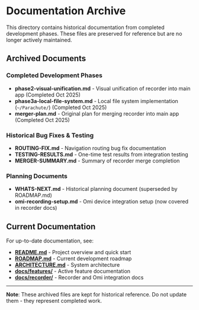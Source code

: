# Documentation Archive

This directory contains historical documentation from completed development phases. These files are preserved for reference but are no longer actively maintained.

## Archived Documents

### Completed Development Phases

- **phase2-visual-unification.md** - Visual unification of recorder into main app (Completed Oct 2025)
- **phase3a-local-file-system.md** - Local file system implementation (`~/Parachute/`) (Completed Oct 2025)
- **merger-plan.md** - Original plan for merging recorder into main app (Completed Oct 2025)

### Historical Bug Fixes & Testing

- **ROUTING-FIX.md** - Navigation routing bug fix documentation
- **TESTING-RESULTS.md** - One-time test results from integration testing
- **MERGER-SUMMARY.md** - Summary of recorder merge completion

### Planning Documents

- **WHATS-NEXT.md** - Historical planning document (superseded by ROADMAP.md)
- **omi-recording-setup.md** - Omi device integration setup (now covered in recorder docs)

## Current Documentation

For up-to-date documentation, see:

- **[README.md](../../README.md)** - Project overview and quick start
- **[ROADMAP.md](../../ROADMAP.md)** - Current development roadmap
- **[ARCHITECTURE.md](../../ARCHITECTURE.md)** - System architecture
- **[docs/features/](../features/)** - Active feature documentation
- **[docs/recorder/](../recorder/)** - Recorder and Omi integration docs

---

**Note**: These archived files are kept for historical reference. Do not update them - they represent completed work.
